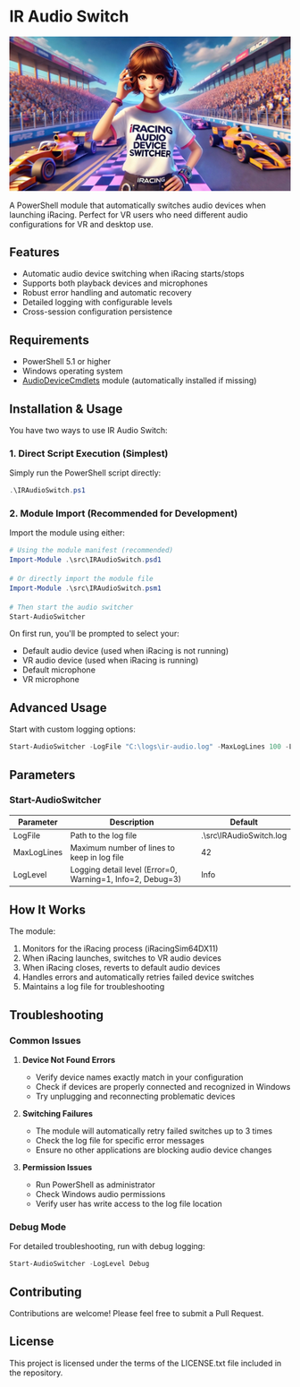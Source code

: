 # IR Audio Switch

![IR Audio Switch Banner](docs/static/img/audio_switcher_banner.jpg)

A PowerShell module that automatically switches audio devices when launching iRacing. Perfect for VR users who need different audio configurations for VR and desktop use.

## Features

- Automatic audio device switching when iRacing starts/stops
- Supports both playback devices and microphones
- Robust error handling and automatic recovery
- Detailed logging with configurable levels
- Cross-session configuration persistence

## Requirements

- PowerShell 5.1 or higher
- Windows operating system
- [AudioDeviceCmdlets](https://www.powershellgallery.com/packages/AudioDeviceCmdlets/) module (automatically installed if missing)

## Installation & Usage

You have two ways to use IR Audio Switch:

### 1. Direct Script Execution (Simplest)

Simply run the PowerShell script directly:
```powershell
.\IRAudioSwitch.ps1
```

### 2. Module Import (Recommended for Development)

Import the module using either:
```powershell
# Using the module manifest (recommended)
Import-Module .\src\IRAudioSwitch.psd1

# Or directly import the module file
Import-Module .\src\IRAudioSwitch.psm1

# Then start the audio switcher
Start-AudioSwitcher
```

On first run, you'll be prompted to select your:
- Default audio device (used when iRacing is not running)
- VR audio device (used when iRacing is running)
- Default microphone
- VR microphone

## Advanced Usage

Start with custom logging options:

```powershell
Start-AudioSwitcher -LogFile "C:\logs\ir-audio.log" -MaxLogLines 100 -LogLevel "Debug"
```

## Parameters

### Start-AudioSwitcher

| Parameter | Description | Default |
|-----------|-------------|---------|
| LogFile | Path to the log file | .\src\IRAudioSwitch.log |
| MaxLogLines | Maximum number of lines to keep in log file | 42 |
| LogLevel | Logging detail level (Error=0, Warning=1, Info=2, Debug=3) | Info |

## How It Works

The module:
1. Monitors for the iRacing process (iRacingSim64DX11)
2. When iRacing launches, switches to VR audio devices
3. When iRacing closes, reverts to default audio devices
4. Handles errors and automatically retries failed device switches
5. Maintains a log file for troubleshooting

## Troubleshooting

### Common Issues

1. **Device Not Found Errors**
   - Verify device names exactly match in your configuration
   - Check if devices are properly connected and recognized in Windows
   - Try unplugging and reconnecting problematic devices

2. **Switching Failures**
   - The module will automatically retry failed switches up to 3 times
   - Check the log file for specific error messages
   - Ensure no other applications are blocking audio device changes

3. **Permission Issues**
   - Run PowerShell as administrator
   - Check Windows audio permissions
   - Verify user has write access to the log file location

### Debug Mode

For detailed troubleshooting, run with debug logging:
```powershell
Start-AudioSwitcher -LogLevel Debug
```

## Contributing

Contributions are welcome! Please feel free to submit a Pull Request.

## License

This project is licensed under the terms of the LICENSE.txt file included in the repository.
